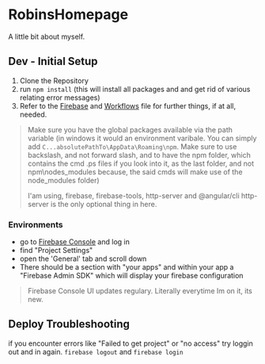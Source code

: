 # RobinsHomepage

A little bit about myself.

## Dev - Initial Setup

1. Clone the Repository
2. run `npm install` (this will install all packages and and get rid of various relating error messages)
3. Refer to the [Firebase](docs/firebase.md) and [Workflows](docs/workflows.md) file for further things, if at all, needed.

> Make sure you have the global packages available via the path variable
> (in windows it would an environment varibale.
> You can simply add `C...absolutePathTo\AppData\Roaming\npm`.
> Make sure to use backslash, and not forward slash, and to have the npm folder,
> which contains the cmd .ps files if you look into it, as the last folder,
> and not npm\nodes_modules because, the said cmds will make use of the node_modules folder)
>
> I'am using, firebase, firebase-tools, http-server and @angular/cli
> http-server is the only optional thing in here.

### Environments

- go to [Firebase Console](https://console.firebase.google.com/) and log in
- find "Project Settings"
- open the 'General' tab and scroll down
- There should be a section with "your apps" and within your app a "Firebase Admin SDK" which will display your firebase configuration

> Firebase Console UI updates regulary. Literally everytime Im on it, its new.

## Deploy Troubleshooting

if you encounter errors like "Failed to get project" or "no access" try loggin out and in again. `firebase logout` and `firebase login`
